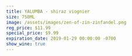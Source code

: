 ```yaml
---
title: YALUMBA - shiraz viognier
size: 750ML
image: /assets/images/zen-of-zin-zinfandel.png
reg_price: $11.99
special_price: $9.99
expiration_date: 2019-01-29 00:00:00 -0700
show_wine: true
---
```


